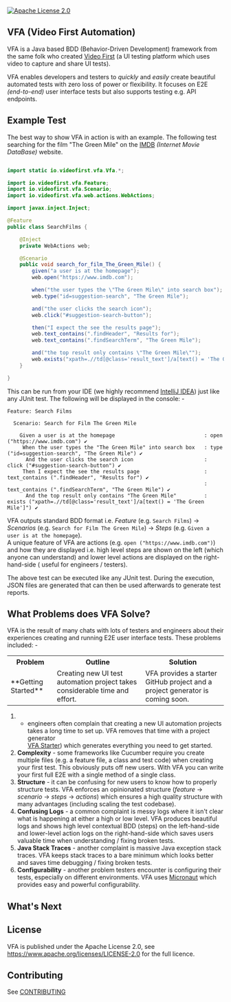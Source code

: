 [![Apache License 2.0](https://img.shields.io/badge/license-apache2-red.svg?style=flat-square)](http://opensource.org/licenses/Apache-2.0)

## VFA (Video First Automation)

VFA is a Java based BDD (Behavior-Driven Development) framework from the same folk who created
[Video First](https://www.videofirst.io) (a UI testing platform which uses video to capture and share UI tests).

VFA enables developers and testers to _quickly_ and _easily_ create beautiful automated tests with zero loss of power or
flexibility. It focuses on E2E _(end-to-end)_ user interface tests but also supports testing e.g. API endpoints.

## Example Test

The best way to show VFA in action is with an example. The following test searching for the film
"The Green Mile" on the [IMDB](https://www.imdb.com) _(Internet Movie DataBase)_ website.

```java

import static io.videofirst.vfa.Vfa.*;                                  // e.g. given("a user is at the homepage");

import io.videofirst.vfa.Feature;
import io.videofirst.vfa.Scenario;
import io.videofirst.vfa.web.actions.WebActions;

import javax.inject.Inject;

@Feature                                                                // 1) @Feature marks class as a VFA feature 
public class SearchFilms {

    @Inject
    private WebActions web;

    @Scenario                                                           // 2) @Scenario marks method as a VFA scenario
    public void search_for_film_The_Green_Mile() {
        given("a user is at the homepage");                             // 3) Static method creates high-level VFA step
        web.open("https://www.imdb.com");                               // 4) This method runs a low-level VFA action 

        when("the user types the \"The Green Mile\" into search box");
        web.type("id=suggestion-search", "The Green Mile");

        and("the user clicks the search icon");
        web.click("#suggestion-search-button");

        then("I expect the see the results page");
        web.text_contains(".findHeader", "Results for");
        web.text_contains(".findSearchTerm", "The Green Mile");

        and("the top result only contains \"The Green Mile\"");
        web.exists("xpath=.//td[@class='result_text']/a[text() = 'The Green Mile']");
    }

}
```

This can be run from your IDE (we highly recommend [IntelliJ IDEA](https://www.jetbrains.com/idea/))
just like any JUnit test. The following will be displayed in the console: -

```
Feature: Search Films

  Scenario: Search for Film The Green Mile

    Given a user is at the homepage                             : open ("https://www.imdb.com") ✔
     When the user types the "The Green Mile" into search box   : type ("id=suggestion-search", "The Green Mile") ✔
      And the user clicks the search icon                       : click ("#suggestion-search-button") ✔
     Then I expect the see the results page                     : text_contains (".findHeader", "Results for") ✔
                                                                : text_contains (".findSearchTerm", "The Green Mile") ✔
      And the top result only contains "The Green Mile"         : exists ("xpath=.//td[@class='result_text']/a[text() = 'The Green Mile']") ✔

```

VFA outputs standard BDD format i.e. _Feature_ (e.g. `Search Films`) -> _Scenarios_
(e.g. `Search for Film The Green Mile`) -> _Steps_ (e.g. `Given a user is at the homepage`).    
A unique feature of VFA are actions (e.g. `open ("https://www.imdb.com")`) and how they are displayed i.e. high level
steps are shown on the left (which anyone can understand) and lower level actions are displayed on the right-hand-side (
useful for engineers / testers).

The above test can be executed like any JUnit test. During the execution, JSON files are generated that can then be used
afterwards to generate test reports.

## What Problems does VFA Solve?

VFA is the result of many chats with lots of testers and engineers about their experiences creating and running E2E user
interface tests. These problems included: -

<table>
  <tr>
    <th>Problem</th>
    <th>Outline</th>
    <th>Solution</th>
  </tr>
  <tr>
    <td>**Getting Started**</td>
    <td>Creating new UI test automation project takes considerable time and effort.</td>
    <td>VFA provides a starter GitHub project and a  project generator is coming soon.</td>
  </tr>
</table>

1.
    - engineers often complain that creating a new UI automation projects takes a long time to set up. VFA removes that
      time with a project generator   
      [VFA Starter](https://start.videofirst.io)) which generates everything you need to get started.
2. **Complexity** - some frameworks like Cucumber require you create multiple files
   (e.g. a feature file, a class and test code) when creating your first test. This obviously puts off new users. With
   VFA you can write your first full E2E with a single method of a single class.
3. **Structure** - it can be confusing for new users to know how to properly structure tests. VFA enforces an
   opinionated structure (_feature_ -> _scenario_ -> _steps_ -> _actions_) which ensures a high quality structure with
   many advantages (including scaling the test codebase).
4. **Confusing Logs** - a common complaint is messy logs where it isn't clear what is happening at either a high or low
   level. VFA produces beautiful logs and shows high level contextual BDD
   (steps) on the left-hand-side and lower-level action logs on the right-hand-side which saves users valuable time when
   understanding / fixing broken tests.
5. **Java Stack Traces** - another complaint is massive Java exception stack traces. VFA keeps stack traces to a bare
   minimum which looks better and saves time debugging / fixing broken tests.
7. **Configurability** - another problem testers encounter is configuring their tests, especially on different
   environments. VFA uses [Micronaut](https://micronaut.io/) which provides easy and powerful configurability.

## What's Next

## License

VFA is published under the Apache License 2.0, see https://www.apache.org/licenses/LICENSE-2.0
for the full licence.

## Contributing

See [CONTRIBUTING](CONTRIBUTING.md)
